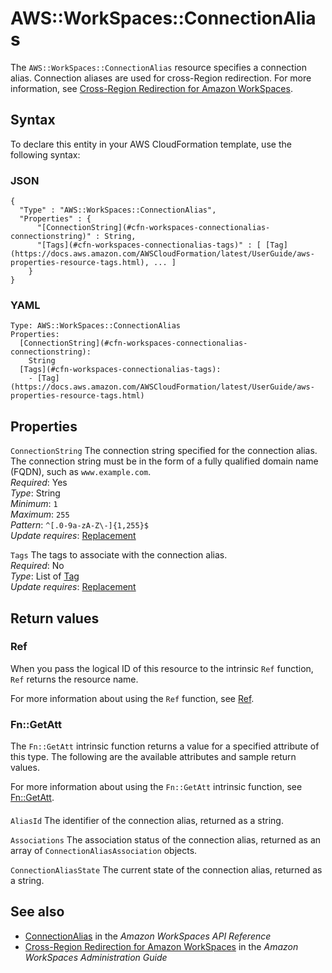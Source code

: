 # AWS::WorkSpaces::ConnectionAlias<a name="aws-resource-workspaces-connectionalias"></a>

The `AWS::WorkSpaces::ConnectionAlias` resource specifies a connection alias\. Connection aliases are used for cross\-Region redirection\. For more information, see [ Cross\-Region Redirection for Amazon WorkSpaces](https://docs.aws.amazon.com/workspaces/latest/adminguide/cross-region-redirection.html)\.

## Syntax<a name="aws-resource-workspaces-connectionalias-syntax"></a>

To declare this entity in your AWS CloudFormation template, use the following syntax:

### JSON<a name="aws-resource-workspaces-connectionalias-syntax.json"></a>

```
{
  "Type" : "AWS::WorkSpaces::ConnectionAlias",
  "Properties" : {
      "[ConnectionString](#cfn-workspaces-connectionalias-connectionstring)" : String,
      "[Tags](#cfn-workspaces-connectionalias-tags)" : [ [Tag](https://docs.aws.amazon.com/AWSCloudFormation/latest/UserGuide/aws-properties-resource-tags.html), ... ]
    }
}
```

### YAML<a name="aws-resource-workspaces-connectionalias-syntax.yaml"></a>

```
Type: AWS::WorkSpaces::ConnectionAlias
Properties:
  [ConnectionString](#cfn-workspaces-connectionalias-connectionstring):
    String
  [Tags](#cfn-workspaces-connectionalias-tags):
    - [Tag](https://docs.aws.amazon.com/AWSCloudFormation/latest/UserGuide/aws-properties-resource-tags.html)
```

## Properties<a name="aws-resource-workspaces-connectionalias-properties"></a>

`ConnectionString` <a name="cfn-workspaces-connectionalias-connectionstring"></a>
The connection string specified for the connection alias\. The connection string must be in the form of a fully qualified domain name \(FQDN\), such as `www.example.com`\.  
_Required_: Yes  
_Type_: String  
_Minimum_: `1`  
_Maximum_: `255`  
_Pattern_: `^[.0-9a-zA-Z\-]{1,255}$`  
_Update requires_: [Replacement](https://docs.aws.amazon.com/AWSCloudFormation/latest/UserGuide/using-cfn-updating-stacks-update-behaviors.html#update-replacement)

`Tags` <a name="cfn-workspaces-connectionalias-tags"></a>
The tags to associate with the connection alias\.  
_Required_: No  
_Type_: List of [Tag](https://docs.aws.amazon.com/AWSCloudFormation/latest/UserGuide/aws-properties-resource-tags.html)  
_Update requires_: [Replacement](https://docs.aws.amazon.com/AWSCloudFormation/latest/UserGuide/using-cfn-updating-stacks-update-behaviors.html#update-replacement)

## Return values<a name="aws-resource-workspaces-connectionalias-return-values"></a>

### Ref<a name="aws-resource-workspaces-connectionalias-return-values-ref"></a>

When you pass the logical ID of this resource to the intrinsic `Ref` function, `Ref` returns the resource name\.

For more information about using the `Ref` function, see [Ref](https://docs.aws.amazon.com/AWSCloudFormation/latest/UserGuide/intrinsic-function-reference-ref.html)\.

### Fn::GetAtt<a name="aws-resource-workspaces-connectionalias-return-values-fn--getatt"></a>

The `Fn::GetAtt` intrinsic function returns a value for a specified attribute of this type\. The following are the available attributes and sample return values\.

For more information about using the `Fn::GetAtt` intrinsic function, see [Fn::GetAtt](https://docs.aws.amazon.com/AWSCloudFormation/latest/UserGuide/intrinsic-function-reference-getatt.html)\.

#### <a name="aws-resource-workspaces-connectionalias-return-values-fn--getatt-fn--getatt"></a>

`AliasId` <a name="AliasId-fn::getatt"></a>
The identifier of the connection alias, returned as a string\.

`Associations` <a name="Associations-fn::getatt"></a>
The association status of the connection alias, returned as an array of `ConnectionAliasAssociation` objects\.

`ConnectionAliasState` <a name="ConnectionAliasState-fn::getatt"></a>
The current state of the connection alias, returned as a string\.

## See also<a name="aws-resource-workspaces-connectionalias--seealso"></a>

- [ConnectionAlias](https://docs.aws.amazon.com/workspaces/latest/api/API_ConnectionAlias.html) in the _Amazon WorkSpaces API Reference_
- [Cross\-Region Redirection for Amazon WorkSpaces](https://docs.aws.amazon.com/workspaces/latest/adminguide/cross-region-redirection.html) in the _Amazon WorkSpaces Administration Guide_
